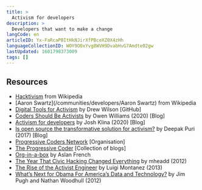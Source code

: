 ```yaml
---
title: >
  Activism for developers
description: >
  Developers that want to make a change
langCode: en
articleID: Yx-FaRcaPBItHkNJirXfPBceXZ0X4zHh
languageCollectionID: WOY9O0xYvg8WVH9DvabHvG7Amdte02gw
lastUpdated: 1601798373009
tags: []
---
```


## Resources

-   [Hacktivism](https://en.wikipedia.org/wiki/Hacktivism) from Wikipedia
-   [Aaron Swartz](/communities/developers/Aaron Swartz) from Wikipedia
-   [Digital Tools for Activism](https://github.com/drewrwilson/toolsforactivism) by Drew Wilson \[GitHub\]
-   [Coders Should Be Activists](https://onezero.medium.com/coders-should-be-activists-5104bd18e349) by Owen Williams (2020) \[Blog\]
-   [Activism for developers](https://blog.testdouble.com/posts/2020-06-23-activism-for-developers/) by Josh Klina (2020) \[Blog\]
-   [Is open source the transformative solution for activism?](https://www.cio.com/article/3186516/is-open-source-the-transformative-solution-for-activism.html) by Deepak Puri (2017) \[Blog\]
-   [Progressive Coders Network](https://www.progcode.org) \[Organisation\]
-   [The Progressive Coder](https://medium.com/progressive-coders-network) \[Collection of blogs\]
-   [Org-in-a-box](https://github.com/jcklpe/org-in-a-box) by Aslan French
-   [The Year That Civic Hacking Changed Everything](https://civic.io/2012/12/31/the-year-that-civic-hacking-changed-everything/) by mheadd (2012)
-   [The Rise of the Activist Engineer](http://luigimontanez.com/2013/rise-activist-engineer/) by Luigi Montanez (2013)
-   [What’s Next for Obama For America’s Data and Technology?](https://www.huffpost.com/entry/obama-for-america-data_b_2325478?guccounter=1) by Jim Pugh and Nathan Woodhull (2012)